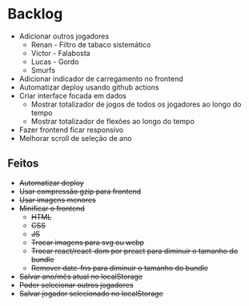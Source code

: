 # Backlog

- Adicionar outros jogadores
  - Renan - Filtro de tabaco sistemático
  - Victor - Falabosta
  - Lucas - Gordo
  - Smurfs
- Adicionar indicador de carregamento no frontend
- Automatizar deploy usando github actions
- Criar interface focada em dados
  - Mostrar totalizador de jogos de todos os jogadores ao longo do tempo
  - Mostrar totalizador de flexões ao longo do tempo
- Fazer frontend ficar responsivo
- Melhorar scroll de seleção de ano

## Feitos

- ~~Automatizar deploy~~
- ~~Usar compressão gzip para frontend~~
- ~~Usar imagens menores~~
- ~~Minificar o frontend~~
  - ~~HTML~~
  - ~~CSS~~
  - ~~JS~~
  - ~~Trocar imagens para svg ou webp~~
  - ~~Trocar react/react-dom por preact para diminuir o tamanho do bundle~~
  - ~~Remover date-fns para diminuir o tamanho do bundle~~
- ~~Salvar ano/mês atual no localStorage~~
- ~~Poder selecionar outros jogadores~~
- ~~Salvar jogador selecionado no localStorage~~
